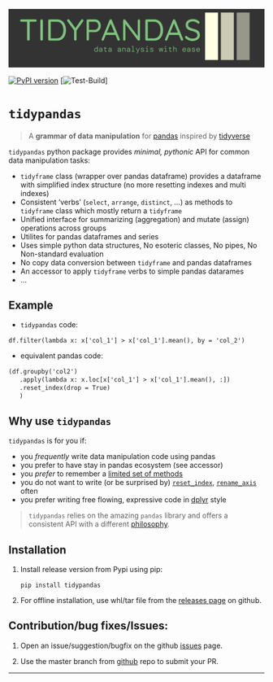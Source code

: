![](docs/logo.png)

[![PyPI
version](https://badge.fury.io/py/tidypandas.svg)](https://badge.fury.io/py/tidypandas)
[![Test-Build](https://github.com/talegari/tidypandas/actions/workflows/test_suite.yml/badge.svg)]

# `tidypandas`

> A **grammar of data manipulation** for
> [pandas](https://pandas.pydata.org/docs/index.html) inspired by
> [tidyverse](https://tidyverse.tidyverse.org/)

`tidypandas` python package provides *minimal, pythonic* API for common
data manipulation tasks:

-   `tidyframe` class (wrapper over pandas dataframe) provides a
    dataframe with simplified index structure (no more resetting indexes
    and multi indexes)
-   Consistent ‘verbs’ (`select`, `arrange`, `distinct`, …) as methods
    to `tidyframe` class which mostly return a `tidyframe`
-   Unified interface for summarizing (aggregation) and mutate (assign)
    operations across groups
-   Utilites for pandas dataframes and series
-   Uses simple python data structures, No esoteric classes, No pipes,
    No Non-standard evaluation
-   No copy data conversion between `tidyframe` and pandas dataframes
-   An accessor to apply `tidyframe` verbs to simple pandas datarames
-   …

## Example

-   `tidypandas` code:

<!-- -->

    df.filter(lambda x: x['col_1'] > x['col_1'].mean(), by = 'col_2')

-   equivalent pandas code:

<!-- -->

    (df.groupby('col2')
       .apply(lambda x: x.loc[x['col_1'] > x['col_1'].mean(), :])
       .reset_index(drop = True)
       )

## Why use `tidypandas`

`tidypandas` is for you if:

-   you *frequently* write data manipulation code using pandas
-   you prefer to have stay in pandas ecosystem (see accessor)
-   you *prefer* to remember a [limited set of
    methods](https://medium.com/dunder-data/minimally-sufficient-pandas-a8e67f2a2428)
-   you do not want to write (or be surprised by)
    [`reset_index`](https://pandas.pydata.org/docs/reference/api/pandas.DataFrame.reset_index.html),
    [`rename_axis`](https://pandas.pydata.org/docs/reference/api/pandas.DataFrame.rename_axis.html)
    often
-   you prefer writing free flowing, expressive code in
    [dplyr](https://dplyr.tidyverse.org/) style

> `tidypandas` relies on the amazing `pandas` library and offers a
> consistent API with a different
> [philosophy](https://tidyverse.tidyverse.org/articles/manifesto.html).

## Installation

1.  Install release version from Pypi using pip:

        pip install tidypandas

2.  For offline installation, use whl/tar file from the [releases
    page](https://github.com/talegari/tidypandas/releases) on github.

## Contribution/bug fixes/Issues:

1.  Open an issue/suggestion/bugfix on the github
    [issues](https://github.com/talegari/tidypandas/issues) page.

2.  Use the master branch from
    [github](https://github.com/talegari/tidypandas) repo to submit your
    PR.

------------------------------------------------------------------------

